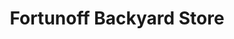 ---
title: "Fortunoff Backyard Store"
url: /montgomeryville/fortunoff-backyard-store/
shop: Möbel
---
